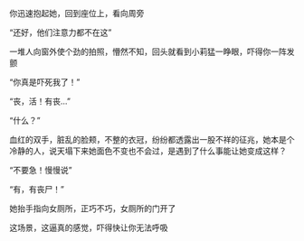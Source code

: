 你迅速抱起她，回到座位上，看向周旁

“还好，他们注意力都不在这”

一堆人向窗外使个劲的拍照，懵然不知，回头就看到小莉猛一睁眼，吓得你一阵发颤

“你真是吓死我了！”

“丧，活！有丧...”

“什么？”

血红的双手，脏乱的脸颊，不整的衣冠，纷纷都透露出一股不祥的征兆，她本是个冷静的人，说天塌下来她面色不变也不会过，是遇到了什么事能让她变成这样？

“不要急！慢慢说”

“有，有丧尸！”

她抬手指向女厕所，正巧不巧，女厕所的门开了

这场景，这逼真的感觉，吓得快让你无法呼吸

